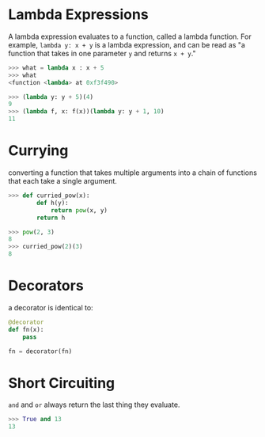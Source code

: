 # Lambda Expressions
A lambda expression evaluates to a function, called a lambda function. For example, ```lambda y: x + y``` is a lambda expression, and can be read as "a function that takes in one parameter ```y``` and returns ```x + y```."

~~~python
>>> what = lambda x : x + 5
>>> what
<function <lambda> at 0xf3f490>

>>> (lambda y: y + 5)(4)
9
>>> (lambda f, x: f(x))(lambda y: y + 1, 10)
11
~~~

# Currying

converting a function that takes multiple arguments into a chain of functions that each take a single argument.

~~~python
>>> def curried_pow(x):
        def h(y):
            return pow(x, y)
        return h

>>> pow(2, 3)
8
>>> curried_pow(2)(3)
8
~~~

# Decorators

a decorator is identical to:

~~~python
@decorator
def fn(x):
    pass

fn = decorator(fn)
~~~ 

# Short Circuiting

```and``` and ```or``` always return the last thing they evaluate.

~~~python
>>> True and 13
13
~~~